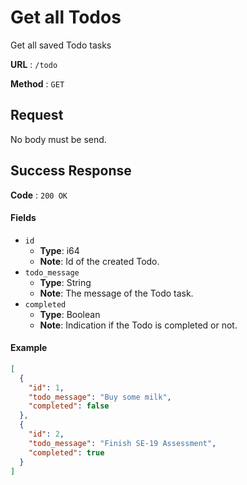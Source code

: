 # Get all Todos

Get all saved Todo tasks

**URL** : `/todo`

**Method** : `GET`

## Request
No body must be send.

## Success Response

**Code** : `200 OK`

#### Fields
* `id`
    * **Type**: i64
    * **Note**: Id of the created Todo.
* `todo_message`
    * **Type**: String
    * **Note**: The message of the Todo task.
* `completed`
    * **Type**: Boolean
    * **Note**: Indication if the Todo is completed or not.

#### Example


```json
[
  {
    "id": 1,
    "todo_message": "Buy some milk",
    "completed": false
  },
  {
    "id": 2,
    "todo_message": "Finish SE-19 Assessment",
    "completed": true
  }
]
```
